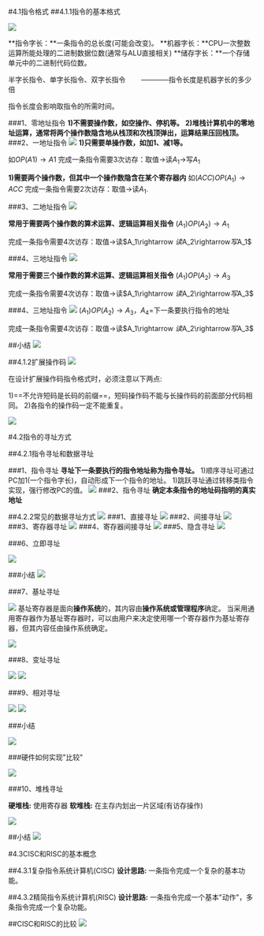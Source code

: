 #4.1指令格式
##4.1.1指令的基本格式

![](2021-05-07-07-28-12.png)

**指令字长：**一条指令的总长度(可能会改变)。
**机器字长：**CPU一次整数运算所能处理的二进制数据位数(通常与ALU直接相关)
**储存字长：**一个存储单元中的二进制代码位数。

半字长指令、单字长指令、双字长指令$\qquad$————指令长度是机器字长的多少倍

指令长度会影响取指令的所需时间。


###1、零地址指令
**1)不需要操作数，如空操作、停机等。**
**2)堆栈计算机中的零地址运算，通常将两个操作数隐含地从栈顶和次栈顶弹出，运算结果压回栈顶。**
###2、一地址指令
![](2021-05-07-07-33-28.png)
**1)只需要单操作数，如加1、减1等。**

如$OP(A1)\rightarrow A1$
完成一条指令需要3次访存：取值$\rightarrow$读$A_1\rightarrow$写$A_1$

**1)需要两个操作数，但其中一个操作数隐含在某个寄存器内**
如$(ACC)OP(A_1)\rightarrow ACC$
完成一条指令需要2次访存：取值$\rightarrow$读$A_1$.

###3、二地址指令
![](2021-05-07-07-46-29.png)

**常用于需要两个操作数的算术运算、逻辑运算相关指令**
$(A_1)OP(A_2)\rightarrow A_1$

完成一条指令需要4次访存：取值$\rightarrow$读$A_1\rightarrow $读$A_2\rightarrow$写$A_1$

###4、三地址指令
![](2021-05-07-07-46-46.png)

**常用于需要三个操作数的算术运算、逻辑运算相关指令**
$(A_1)OP(A_2)\rightarrow A_3$

完成一条指令需要4次访存：取值$\rightarrow$读$A_1\rightarrow $读$A_2\rightarrow$写$A_3$

###4、三地址指令
![](2021-05-07-07-47-04.png)
$(A_1)OP(A_2)\rightarrow A_3 ，A_4=$下一条要执行指令的地址

完成一条指令需要4次访存：取值$\rightarrow$读$A_1\rightarrow $读$A_2\rightarrow$写$A_3$

##小结
![](2021-05-07-08-02-04.png)

##4.1.2扩展操作码
![](2021-05-07-08-24-43.png)

在设计扩展操作码指令格式时，必须注意以下两点:

1)==不允许短码是长码的前缀==，短码操作码不能与长操作码的前面部分代码相同。
2)各指令的操作码一定不能重复。

![](2021-05-07-08-38-21.png)

#4.2指令的寻址方式

##4.2.1指令寻址和数据寻址

###1、指令寻址
**寻址下一条要执行的指令地址称为指令寻址。**
1)顺序寻址可通过PC加1(一个指令字长)，自动形成下一个指令的地址。
1)跳跃寻址通过转移类指令实现，强行修改PC的值。
![](2021-05-07-20-42-40.png)
###2、指令寻址
**确定本条指令的地址码指明的真实地址**

##4.2.2常见的数据寻址方式
![](2021-05-07-20-53-36.png)
###1、直接寻址
![](2021-05-07-20-56-15.png)
###2、间接寻址
![](2021-05-07-20-59-56.png)
###3、寄存器寻址
![](2021-05-07-21-01-16.png)
###4、寄存器间接寻址
![](2021-05-07-21-02-25.png)
###5、隐含寻址
![](2021-05-07-21-03-48.png)

###6、立即寻址

![](2021-05-07-21-05-37.png)

###小结
![](2021-05-07-21-06-11.png)

###7、基址寻址

![](2021-05-08-10-06-21.png)
基址寄存器是面向**操作系统**的，其内容由**操作系统或管理程序**确定。
当采用通用寄存器作为基址寄存器时，可以由用户来决定使用哪一个寄存器作为基址寄存器，但其内容任由操作系统确定。

![](2021-05-08-10-15-02.png)

###8、变址寻址

![](2021-05-08-10-17-06.png)
![](2021-05-08-10-26-35.png)

###9、相对寻址

![](2021-05-08-10-34-57.png)
![](2021-05-08-10-42-26.png)

###小结

![](2021-05-08-10-44-14.png)

###硬件如何实现"比较"

![](2021-05-08-10-48-03.png)

###10、堆栈寻址

**硬堆栈:** 使用寄存器
**软堆栈:** 在主存内划出一片区域(有访存操作)

![](2021-05-08-10-54-33.png)

##小结
![](2021-05-08-10-58-56.png)

#4.3CISC和RISC的基本概念

##4.3.1复杂指令系统计算机(CISC)
**设计思路:** 一条指令完成一个复杂的基本功能。

##4.3.2精简指令系统计算机(RISC)
**设计思路:** 一条指令完成一个基本"动作"，多条指令完成一个复杂功能。

##CISC和RISC的比较
![](2021-05-08-11-14-52.png)
